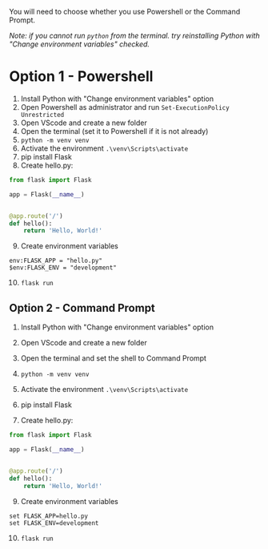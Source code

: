 You will need to choose whether you use Powershell or the Command Prompt.

*Note: if you cannot run `python` from the terminal. try reinstalling Python with "Change environment variables" checked.*

# Option 1 - Powershell 

1. Install Python with "Change environment variables" option
2. Open Powershell as administrator and run `Set-ExecutionPolicy Unrestricted`
3. Open VScode and create a new folder
4. Open the terminal (set it to Powershell if it is not already)
5. `python -m venv venv`
6. Activate the environment `.\venv\Scripts\activate`
7. pip install Flask
8. Create hello.py:
```python
from flask import Flask

app = Flask(__name__)


@app.route('/')
def hello():
    return 'Hello, World!'
```
9. Create environment variables
```
env:FLASK_APP = "hello.py"
$env:FLASK_ENV = "development"
```
10. `flask run`

## Option 2 - Command Prompt

1. Install Python with "Change environment variables" option

3. Open VScode and create a new folder
4. Open the terminal and set the shell to Command Prompt
5. `python -m venv venv`
6. Activate the environment `.\venv\Scripts\activate`
7. pip install Flask
8. Create hello.py:
```python
from flask import Flask

app = Flask(__name__)


@app.route('/')
def hello():
    return 'Hello, World!'
```
9. Create environment variables
```
set FLASK_APP=hello.py
set FLASK_ENV=development
```
10. `flask run`